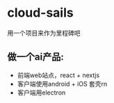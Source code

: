 # cloud-sails
用一个项目来作为里程碑吧

## 做一个ai产品: 
* 前端web站点，react + nextjs
* 客户端使用android + iOS 套壳rn
* 客户端用electron
